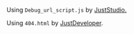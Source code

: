 Using `Debug_url_script.js` by [JustStudio.](https://juststudio.is-a.dev/)

Using `404.html` by [JustDeveloper](https://justdeveloper.is-a.dev/).
